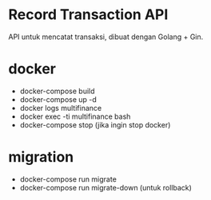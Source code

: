 # Record Transaction API

API untuk mencatat transaksi, dibuat dengan Golang + Gin.

# docker

- docker-compose build
- docker-compose up -d
- docker logs multifinance
- docker exec -ti multifinance bash
- docker-compose stop (jika ingin stop docker)

# migration

- docker-compose run migrate
- docker-compose run migrate-down (untuk rollback)
